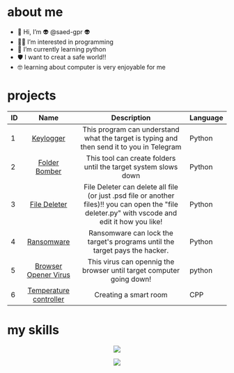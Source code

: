 # about me

- 👋 Hi, I’m :alien: @saed-gpr :alien:
- 👨‍💻 I’m interested in programming
- :snake: I’m currently learning python
- 🛡 I want to creat a safe world!!
- 🤓 learning about computer is very enjoyable for me

# projects
| ID |  Name   | Description |  Language  |
| -- | ------  |  ---------  |  --------  |
|  1 | <div align="center"> [Keylogger](https://github.com/saed-gpr/key_logger/) </div> |<div align="center"> This program can understand what the target is typing and then send it to you in Telegram </div>| Python |
|  2 | <div align="center"> [Folder Bomber](https://github.com/saed-gpr/folder-bomber) </div> | <div align="center"> This tool can create folders until the target system slows down </div>| Python |
|  3 | <div align="center"> [File Deleter](https://github.com/saed-gpr/file-deleter) </div> | <div align="center"> File Deleter can delete all file (or just .psd file or another files)!! you can open the "file deleter.py" with vscode and edit it how you like! </div>| Python |
|  4 | <div align="center"> [Ransomware](https://github.com/saed-gpr/ransomware) </div> | <div align="center"> Ransomware can lock the target's programs until the target pays the hacker. </div> | Python |
|  5 | <div align="center"> [Browser Opener Virus](https://github.com/saed-gpr/browser-opener) </div> | <div align="center"> This virus can opennig the browser until target computer going down! </div> | python |
|  6 | <div align="center"> [Temperature controller](https://github.com/saed-gpr/Temperature-controller) </div> | <div align="center"> Creating a smart room </div>| CPP |



# my skills

<p align="center">
  <a href="https://skillicons.dev">
    <img src="https://skillicons.dev/icons?i=arduino,py,linux" />
  </a>
</p>
<p align="center">
  <a href="https://skillicons.dev">
    <img src="https://skillicons.dev/icons?i=raspberrypi,bash,github" />
  </a>
</p>





<!---
saed-gpr/saed-gpr is a ✨ special ✨ repository because its `README.md` (this file) appears on your GitHub profile.
You can click the Preview link to take a look at your changes.
--->
